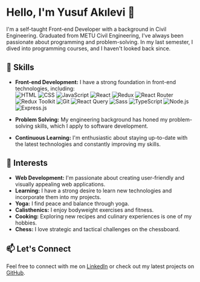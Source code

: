 # Hello, I'm Yusuf Akılevi 👋

I'm a self-taught Front-end Developer with a background in Civil Engineering. Graduated from METU Civil Engineering, I've always been passionate about programming and problem-solving. In my last semester, I dived into programming courses, and I haven't looked back since.

## 🔧 Skills

- **Front-end Development:** I have a strong foundation in front-end technologies, including: <br>
  ![HTML](https://img.shields.io/badge/HTML-FF5733)
  ![CSS](https://img.shields.io/badge/CSS-2965F1)
  ![JavaScript](https://img.shields.io/badge/JavaScript-F7DF1E)
  ![React](https://img.shields.io/badge/React-61DAFB)
  ![Redux](https://img.shields.io/badge/Redux-764ABC)
  ![React Router](https://img.shields.io/badge/React%20Router-CA4245)
  ![Redux Toolkit](https://img.shields.io/badge/Redux%20Toolkit-72258E)
  ![Git](https://img.shields.io/badge/Git-F05032)
  ![React Query](https://img.shields.io/badge/React%20Query-00D2E0)
  ![Sass](https://img.shields.io/badge/Sass-CC6699)
  ![TypeScript](https://img.shields.io/badge/TypeScript-3178C6)
  ![Node.js](https://img.shields.io/badge/Node.js-8CC84B)
  ![Express.js](https://img.shields.io/badge/Express.js-000000)

- **Problem Solving:** My engineering background has honed my problem-solving skills, which I apply to software development.
- **Continuous Learning:** I'm enthusiastic about staying up-to-date with the latest technologies and constantly improving my skills.

## 🌟 Interests

- **Web Development:** I'm passionate about creating user-friendly and visually appealing web applications.
- **Learning:** I have a strong desire to learn new technologies and incorporate them into my projects.
- **Yoga:** I find peace and balance through yoga.
- **Calisthenics:** I enjoy bodyweight exercises and fitness.
- **Cooking:** Exploring new recipes and culinary experiences is one of my hobbies.
- **Chess:** I love strategic and tactical challenges on the chessboard.


## 📫 Let's Connect

Feel free to connect with me on [LinkedIn](https://www.linkedin.com/in/yusufakilevi/) or check out my latest projects on [GitHub](https://github.com/YusufAkilevi?tab=repositories).




<!--
**YusufAkilevi/YusufAkilevi** is a ✨ _special_ ✨ repository because its `README.md` (this file) appears on your GitHub profile.

Here are some ideas to get you started:

- 🔭 I’m currently working on ...
- 🌱 I’m currently learning ...
- 👯 I’m looking to collaborate on ...
- 🤔 I’m looking for help with ...
- 💬 Ask me about ...
- 📫 How to reach me: ...
- 😄 Pronouns: ...
- ⚡ Fun fact: ...
-->
